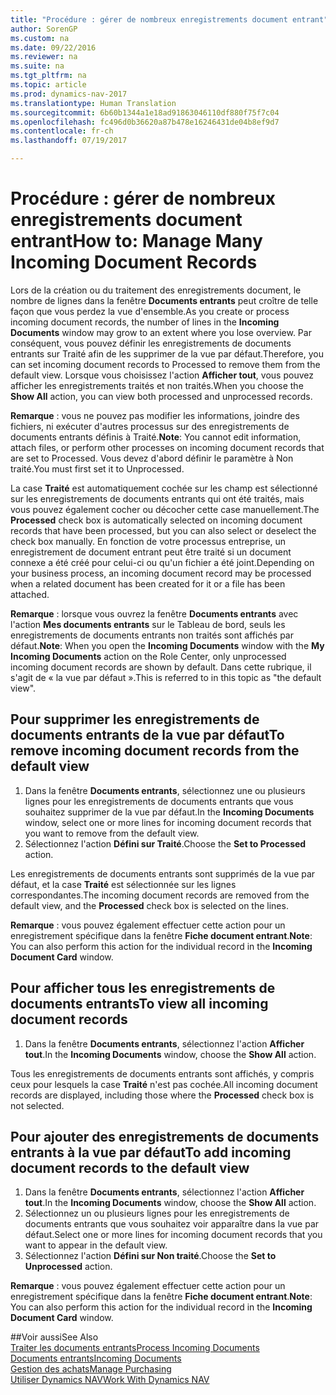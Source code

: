 ```yaml
---
title: "Procédure : gérer de nombreux enregistrements document entrant"
author: SorenGP
ms.custom: na
ms.date: 09/22/2016
ms.reviewer: na
ms.suite: na
ms.tgt_pltfrm: na
ms.topic: article
ms.prod: dynamics-nav-2017
ms.translationtype: Human Translation
ms.sourcegitcommit: 6b60b1344a1e18ad91863046110df880f75f7c04
ms.openlocfilehash: fc496d0b36620a87b478e16246431de04b8ef9d7
ms.contentlocale: fr-ch
ms.lasthandoff: 07/19/2017

---
```


# <a name="how-to-manage-many-incoming-document-records"></a><span data-ttu-id="19c16-102">Procédure : gérer de nombreux enregistrements document entrant</span><span class="sxs-lookup"><span data-stu-id="19c16-102">How to: Manage Many Incoming Document Records</span></span>
<span data-ttu-id="19c16-103">Lors de la création ou du traitement des enregistrements document, le nombre de lignes dans la fenêtre **Documents entrants** peut croître de telle façon que vous perdez la vue d'ensemble.</span><span class="sxs-lookup"><span data-stu-id="19c16-103">As you create or process incoming document records, the number of lines in the **Incoming Documents** window may grow to an extent where you lose overview.</span></span> <span data-ttu-id="19c16-104">Par conséquent, vous pouvez définir les enregistrements de documents entrants sur Traité afin de les supprimer de la vue par défaut.</span><span class="sxs-lookup"><span data-stu-id="19c16-104">Therefore, you can set incoming document records to Processed to remove them from the default view.</span></span> <span data-ttu-id="19c16-105">Lorsque vous choisissez l'action **Afficher tout**, vous pouvez afficher les enregistrements traités et non traités.</span><span class="sxs-lookup"><span data-stu-id="19c16-105">When you choose the **Show All** action, you can view both processed and unprocessed records.</span></span>

<span data-ttu-id="19c16-106">**Remarque** : vous ne pouvez pas modifier les informations, joindre des fichiers, ni exécuter d'autres processus sur des enregistrements de documents entrants définis à Traité.</span><span class="sxs-lookup"><span data-stu-id="19c16-106">**Note**: You cannot edit information, attach files, or perform other processes on incoming document records that are set to Processed.</span></span> <span data-ttu-id="19c16-107">Vous devez d'abord définir le paramètre à Non traité.</span><span class="sxs-lookup"><span data-stu-id="19c16-107">You must first set it to Unprocessed.</span></span>

<span data-ttu-id="19c16-108">La case **Traité** est automatiquement cochée sur les champ est sélectionné sur les enregistrements de documents entrants qui ont été traités, mais vous pouvez également cocher ou décocher cette case manuellement.</span><span class="sxs-lookup"><span data-stu-id="19c16-108">The **Processed** check box is automatically selected on incoming document records that have been processed, but you can also select or deselect the check box manually.</span></span> <span data-ttu-id="19c16-109">En fonction de votre processus entreprise, un enregistrement de document entrant peut être traité si un document connexe a été créé pour celui-ci ou qu'un fichier a été joint.</span><span class="sxs-lookup"><span data-stu-id="19c16-109">Depending on your business process, an incoming document record may be processed when a related document has been created for it or a file has been attached.</span></span>

<span data-ttu-id="19c16-110">**Remarque** : lorsque vous ouvrez la fenêtre **Documents entrants** avec l'action **Mes documents entrants** sur le Tableau de bord, seuls les enregistrements de documents entrants non traités sont affichés par défaut.</span><span class="sxs-lookup"><span data-stu-id="19c16-110">**Note**: When you open the **Incoming Documents** window with the **My Incoming Documents** action on the Role Center, only unprocessed incoming document records are shown by default.</span></span> <span data-ttu-id="19c16-111">Dans cette rubrique, il s'agit de « la vue par défaut ».</span><span class="sxs-lookup"><span data-stu-id="19c16-111">This is referred to in this topic as "the default view".</span></span>

## <a name="to-remove-incoming-document-records-from-the-default-view"></a><span data-ttu-id="19c16-112">Pour supprimer les enregistrements de documents entrants de la vue par défaut</span><span class="sxs-lookup"><span data-stu-id="19c16-112">To remove incoming document records from the default view</span></span>
1. <span data-ttu-id="19c16-113">Dans la fenêtre **Documents entrants**, sélectionnez une ou plusieurs lignes pour les enregistrements de documents entrants que vous souhaitez supprimer de la vue par défaut.</span><span class="sxs-lookup"><span data-stu-id="19c16-113">In the **Incoming Documents** window, select one or more lines for incoming document records that you want to remove from the default view.</span></span>
2. <span data-ttu-id="19c16-114">Sélectionnez l'action **Défini sur Traité**.</span><span class="sxs-lookup"><span data-stu-id="19c16-114">Choose the **Set to Processed** action.</span></span>

<span data-ttu-id="19c16-115">Les enregistrements de documents entrants sont supprimés de la vue par défaut, et la case **Traité** est sélectionnée sur les lignes correspondantes.</span><span class="sxs-lookup"><span data-stu-id="19c16-115">The incoming document records are removed from the default view, and the **Processed** check box is selected on the lines.</span></span>

<span data-ttu-id="19c16-116">**Remarque** : vous pouvez également effectuer cette action pour un enregistrement spécifique dans la fenêtre **Fiche document entrant**.</span><span class="sxs-lookup"><span data-stu-id="19c16-116">**Note**: You can also perform this action for the individual record in the **Incoming Document Card** window.</span></span> 

## <a name="to-view-all-incoming-document-records"></a><span data-ttu-id="19c16-117">Pour afficher tous les enregistrements de documents entrants</span><span class="sxs-lookup"><span data-stu-id="19c16-117">To view all incoming document records</span></span>
1. <span data-ttu-id="19c16-118">Dans la fenêtre **Documents entrants**, sélectionnez l'action **Afficher tout**.</span><span class="sxs-lookup"><span data-stu-id="19c16-118">In the **Incoming Documents** window, choose the **Show All** action.</span></span>

<span data-ttu-id="19c16-119">Tous les enregistrements de documents entrants sont affichés, y compris ceux pour lesquels la case **Traité** n'est pas cochée.</span><span class="sxs-lookup"><span data-stu-id="19c16-119">All incoming document records are displayed, including those where the **Processed** check box is not selected.</span></span>

## <a name="to-add-incoming-document-records-to-the-default-view"></a><span data-ttu-id="19c16-120">Pour ajouter des enregistrements de documents entrants à la vue par défaut</span><span class="sxs-lookup"><span data-stu-id="19c16-120">To add incoming document records to the default view</span></span>
1. <span data-ttu-id="19c16-121">Dans la fenêtre **Documents entrants**, sélectionnez l'action **Afficher tout**.</span><span class="sxs-lookup"><span data-stu-id="19c16-121">In the **Incoming Documents** window, choose the **Show All** action.</span></span>
2. <span data-ttu-id="19c16-122">Sélectionnez un ou plusieurs lignes pour les enregistrements de documents entrants que vous souhaitez voir apparaître dans la vue par défaut.</span><span class="sxs-lookup"><span data-stu-id="19c16-122">Select one or more lines for incoming document records that you want to appear in the default view.</span></span>
3. <span data-ttu-id="19c16-123">Sélectionnez l'action **Défini sur Non traité**.</span><span class="sxs-lookup"><span data-stu-id="19c16-123">Choose the **Set to Unprocessed** action.</span></span>  

<span data-ttu-id="19c16-124">**Remarque** : vous pouvez également effectuer cette action pour un enregistrement spécifique dans la fenêtre **Fiche document entrant**.</span><span class="sxs-lookup"><span data-stu-id="19c16-124">**Note**: You can also perform this action for the individual record in the **Incoming Document Card** window.</span></span>
     
##<a name="see-also"></a><span data-ttu-id="19c16-125">Voir aussi</span><span class="sxs-lookup"><span data-stu-id="19c16-125">See Also</span></span>  
[<span data-ttu-id="19c16-126">Traiter les documents entrants</span><span class="sxs-lookup"><span data-stu-id="19c16-126">Process Incoming Documents</span></span>](across-process-income-documents.md)  
[<span data-ttu-id="19c16-127">Documents entrants</span><span class="sxs-lookup"><span data-stu-id="19c16-127">Incoming Documents</span></span>](across-income-documents.md)  
[<span data-ttu-id="19c16-128">Gestion des achats</span><span class="sxs-lookup"><span data-stu-id="19c16-128">Manage Purchasing</span></span>](purchasing-manage-purchasing.md)  
[<span data-ttu-id="19c16-129">Utiliser Dynamics NAV</span><span class="sxs-lookup"><span data-stu-id="19c16-129">Work With Dynamics NAV</span></span>](ui-work-product.md)

